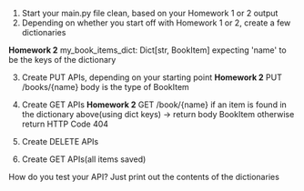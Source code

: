 1) Start your main.py file clean, based on your Homework 1 or 2 output
2) Depending on whether you start off with Homework 1 or 2, create a few dictionaries

**Homework 2**
my_book_items_dict: Dict[str, BookItem]
    expecting 'name' to be the keys of the dictionary

3) Create PUT APIs, depending on your starting point
**Homework 2**
PUT /books/{name}
    body is the type of BookItem

4) Create GET APIs
**Homework 2**
GET /book/{name}
    if an item is found in the dictionary above(using dict keys) -> return body BookItem otherwise return HTTP Code 404

5) Create DELETE APIs

6) Create GET APIs(all items saved)

How do you test your API?
Just print out the contents of the dictionaries